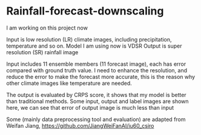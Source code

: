 # Rainfall-forecast-downscaling
I am working on this project now

Input is low resolution (LR) climate images, including precipitation, temperature and so on.
Model I am using now is VDSR
Output is super resolution (SR) rainfall image

Input includes 11 ensemble members (11 forecast image), each has error compared with ground truth value.
I need to enhance the resolution, and reduce the error to make the forecast more accurate, this is the reason why other climate images like temperature are needed.

The output is evaluated by CRPS score, it shows that my model is better than traditional methods.
Some input, output and label images are shown here, we can see that error of output image is much less than input

Some (mainly data preprocessing tool and evaluation) are adapted from Weifan Jiang, https://github.com/JiangWeiFanAI/iu60_csiro
